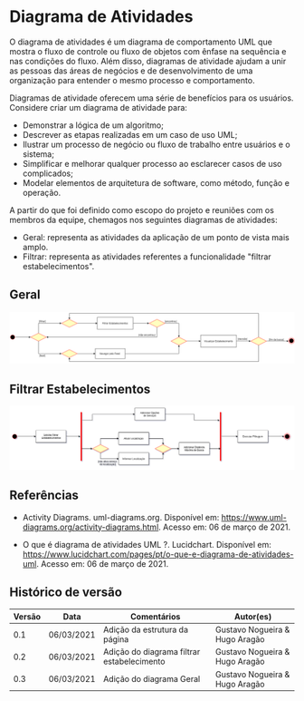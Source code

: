# Diagrama de Atividades

O diagrama de atividades é um diagrama de comportamento UML que mostra o fluxo de controle ou fluxo de objetos com ênfase na sequência e nas condições do fluxo. Além disso, diagramas de atividade ajudam a unir as pessoas das áreas de negócios e de desenvolvimento de uma organização para entender o mesmo processo e comportamento.

Diagramas de atividade oferecem uma série de benefícios para os usuários. Considere criar um diagrama de atividade para:

- Demonstrar a lógica de um algoritmo;
- Descrever as etapas realizadas em um caso de uso UML;
- Ilustrar um processo de negócio ou fluxo de trabalho entre usuários e o sistema;
- Simplificar e melhorar qualquer processo ao esclarecer casos de uso complicados;
- Modelar elementos de arquitetura de software, como método, função e operação.

A partir do que foi definido como escopo do projeto e reuniões com os membros da equipe, chemagos nos seguintes diagramas de atividades:

- Geral: representa as atividades da aplicação de um ponto de vista mais amplo.
- Filtrar: representa as atividades referentes a funcionalidade "filtrar estabelecimentos".

## Geral

<p align="center">
    <img src="./imagens/diagrama_geral.png">
</p>

## Filtrar Estabelecimentos

<p align="center">
    <img src="./imagens/diagrama_atividades_filtrar.png">
</p>

## Referências

- Activity Diagrams. uml-diagrams.org. Disponível em: <https://www.uml-diagrams.org/activity-diagrams.html>. Acesso em: 06 de março de 2021.

- O que é diagrama de atividades UML ?. Lucidchart. Disponível em: <https://www.lucidchart.com/pages/pt/o-que-e-diagrama-de-atividades-uml>. Acesso em: 06 de março de 2021.

## Histórico de versão

| Versão | Data       | Comentários                                | Autor(es)                      |
| ------ | ---------- | ------------------------------------------ | ------------------------------ |
| 0.1    | 06/03/2021 | Adição da estrutura da página              | Gustavo Nogueira & Hugo Aragão |
| 0.2    | 06/03/2021 | Adição do diagrama filtrar estabelecimento | Gustavo Nogueira & Hugo Aragão |
| 0.3    | 06/03/2021 | Adição do diagrama Geral                   | Gustavo Nogueira & Hugo Aragão |


